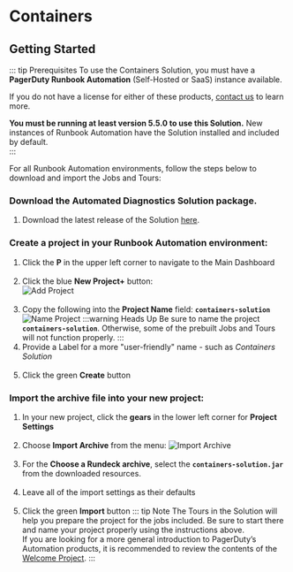 # Containers
## Getting Started

::: tip Prerequisites
To use the Containers Solution, you must have a **PagerDuty Runbook Automation** (Self-Hosted or SaaS) instance available.

If you do not have a license for either of these products, [contact us](https://www.pagerduty.com/contact-us/runbook-automation/) to learn more.

**You must be running at least version 5.5.0 to use this Solution.** New instances of Runbook Automation have the Solution installed and included by default.<br>
:::

For all Runbook Automation environments, follow the steps below to download and import the Jobs and Tours:
### Download the **Automated Diagnostics Solution package**.
1. Download the latest release of the Solution [here](#).<br>

### Create a project in your Runbook Automation environment:
1. Click the **P** in the upper left corner to navigate to the Main Dashboard <br><br>
2. Click the blue **New Project+** button:<br>
![Add Project](/assets/img/solutions-auto-diag-add-project.png)<br><br>
3. Copy the following into the **Project Name** field:  **`containers-solution`**<br>
![Name Project](/assets/img/solutions-name-project.png)
    :::warning Heads Up
     Be sure to name the project **`containers-solution`**. Otherwise, some of the prebuilt Jobs and Tours will not function properly.
    :::
4. Provide a Label for a more "user-friendly" name - such as _Containers Solution_ <br><br>
5. Click the green **Create** button

### Import the archive file into your new project:
1. In your new project, click the **gears** in the lower left corner for **Project Settings**<br><br>
2. Choose **Import Archive** from the menu:
![Import Archive](/assets/img/solutions-auto-diag-import-archive.png)<br><br>
3. For the **Choose a Rundeck archive**, select the **`containers-solution.jar`** from the downloaded resources.<br><br>
4. Leave all of the import settings as their defaults<br><br>
5. Click the green **Import** button
   ::: tip Note
   The Tours in the Solution will help you prepare the project for the jobs included.  Be sure to start there and name your project properly using the instructions above.  
   If you are looking for a more general introduction to PagerDuty’s Automation products, it is recommended to review the contents of the [Welcome Project](/learning/howto/welcome-project-starter.md).
   :::